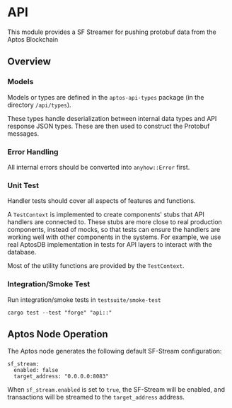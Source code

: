 # API

This module provides a SF Streamer for pushing protobuf data from the Aptos Blockchain

## Overview


### Models

Models or types are defined in the `aptos-api-types` package (in the directory `/api/types`).

These types handle deserialization between internal data types and API response JSON types. These are then used to construct the Protobuf messages.

### Error Handling
All internal errors should be converted into `anyhow::Error` first.

### Unit Test

Handler tests should cover all aspects of features and functions.

A `TestContext` is implemented to create components' stubs that API handlers are connected to.
These stubs are more close to real production components, instead of mocks, so that tests can ensure the handlers are
working well with other components in the systems.
For example, we use real AptosDB implementation in tests for API layers to interact with the database.

Most of the utility functions are provided by the `TestContext`.

### Integration/Smoke Test

Run integration/smoke tests in `testsuite/smoke-test`

```
cargo test --test "forge" "api::"
```


## Aptos Node Operation

The Aptos node generates the following default SF-Stream configuration:

```
sf_stream:
  enabled: false
  target_address: "0.0.0.0:8083"
```

When `sf_stream.enabled` is set to `true`, the SF-Stream will be enabled, and transactions will be streamed to the
`target_address` address.
